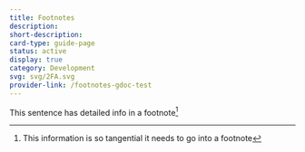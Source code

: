 ```yaml
---
title: Footnotes
description:
short-description:
card-type: guide-page
status: active
display: true
category: Development
svg: svg/2FA.svg
provider-link: /footnotes-gdoc-test
---
```


<div class="content-section">
<div class="section-container" markdown="1">

This sentence has detailed info in a footnote[^1]

[^1]: This information is so tangential it needs to go into a footnote

</div>
</div>
